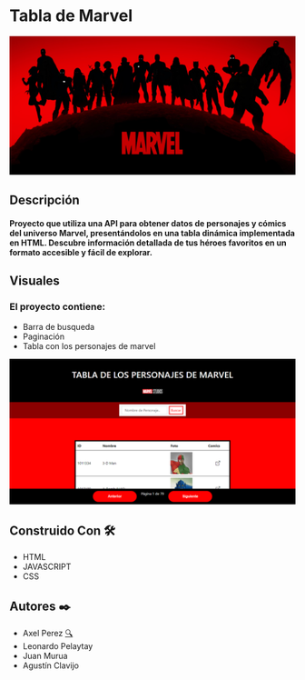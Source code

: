 # Tabla de Marvel
![header](./ImgGithub/portada.jpg)

## Descripción
#### Proyecto que utiliza una API para obtener datos de personajes y cómics del universo Marvel, presentándolos en una tabla dinámica implementada en HTML. Descubre información detallada de tus héroes favoritos en un formato accesible y fácil de explorar.
## Visuales
### El proyecto contiene:
- Barra de busqueda
- Paginación
- Tabla con los personajes de marvel
  
![aplicacion](ImgGithub/aplicacion.png)

## Construido Con 🛠️
- HTML
- JAVASCRIPT
- CSS
## Autores ✒️
- Axel Perez [🔍](https://github.com/axelprz)
- Leonardo Pelaytay
- Juan Murua
- Agustín Clavijo
